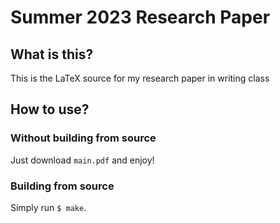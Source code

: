 # Summer 2023 Research Paper
## What is this?
This is the LaTeX source for my research paper in writing class
## How to use?
### Without building from source
Just download `main.pdf` and enjoy!
### Building from source

Simply run `$ make`.
